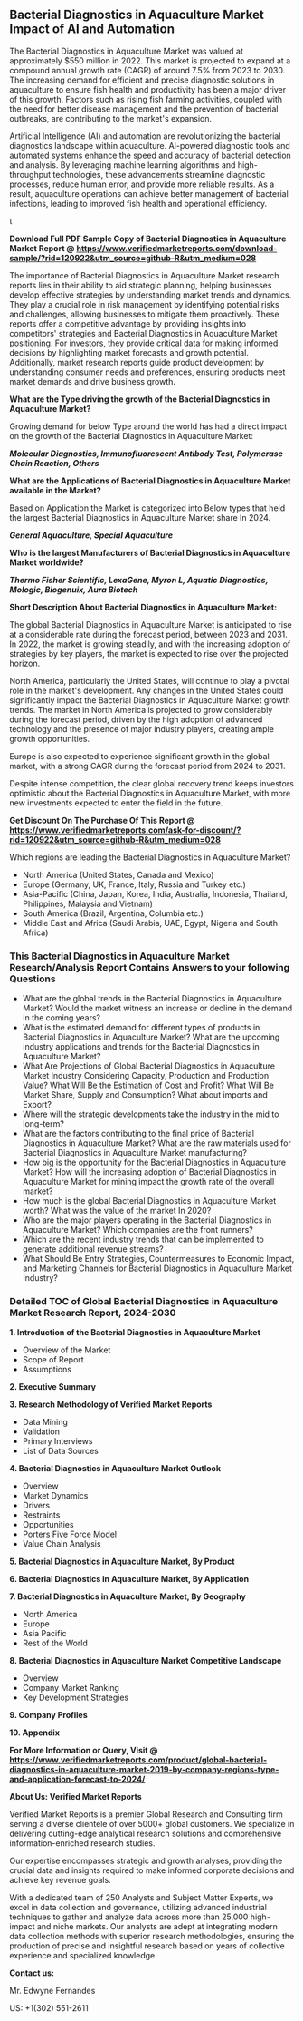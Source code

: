 <h2>Bacterial Diagnostics in Aquaculture Market Impact of AI and Automation</h2><p>The Bacterial Diagnostics in Aquaculture Market was valued at approximately $550 million in 2022. This market is projected to expand at a compound annual growth rate (CAGR) of around 7.5% from 2023 to 2030. The increasing demand for efficient and precise diagnostic solutions in aquaculture to ensure fish health and productivity has been a major driver of this growth. Factors such as rising fish farming activities, coupled with the need for better disease management and the prevention of bacterial outbreaks, are contributing to the market's expansion.</p><p>Artificial Intelligence (AI) and automation are revolutionizing the bacterial diagnostics landscape within aquaculture. AI-powered diagnostic tools and automated systems enhance the speed and accuracy of bacterial detection and analysis. By leveraging machine learning algorithms and high-throughput technologies, these advancements streamline diagnostic processes, reduce human error, and provide more reliable results. As a result, aquaculture operations can achieve better management of bacterial infections, leading to improved fish health and operational efficiency.</p>t</p><p id="" class=""><strong>Download Full PDF Sample Copy of Bacterial Diagnostics in Aquaculture Market Report @ <a href="https://www.verifiedmarketreports.com/download-sample/?rid=120922&utm_source=github-R&utm_medium=028" target="_blank">https://www.verifiedmarketreports.com/download-sample/?rid=120922&utm_source=github-R&utm_medium=028</a></strong></p><p>The importance of&nbsp;Bacterial Diagnostics in Aquaculture Market research reports lies in their ability to aid strategic planning, helping businesses develop effective strategies by understanding market trends and dynamics. They play a crucial role in risk management by identifying potential risks and challenges, allowing businesses to mitigate them proactively. These reports offer a competitive advantage by providing insights into competitors' strategies and Bacterial Diagnostics in Aquaculture Market positioning. For investors, they provide critical data for making informed decisions by highlighting market forecasts and growth potential. Additionally, market research reports guide product development by understanding consumer needs and preferences, ensuring products meet market demands and drive business growth.</p><p><strong>What are the&nbsp;Type driving the growth of the Bacterial Diagnostics in Aquaculture Market?</strong></p><p id="" class="">Growing demand for below Type around the world has had a direct impact on the growth of the Bacterial Diagnostics in Aquaculture Market:</p><em><strong>Molecular Diagnostics, Immunofluorescent Antibody Test, Polymerase Chain Reaction, Others</strong></em></p><strong>What are the&nbsp;Applications&nbsp;of Bacterial Diagnostics in Aquaculture Market available in the Market?</strong></p><p id="" class="">Based on Application the Market is categorized into Below types that held the largest Bacterial Diagnostics in Aquaculture Market share In 2024.</p><em><strong>General Aquaculture, Special Aquaculture</strong></em></p><strong>Who is the largest Manufacturers of Bacterial Diagnostics in Aquaculture Market worldwide?</strong></p><p><em><strong>Thermo Fisher Scientific, LexaGene, Myron L, Aquatic Diagnostics, Mologic, Biogenuix, Aura Biotech</strong></em></p><p id="" class=""><strong>Short Description About Bacterial Diagnostics in Aquaculture Market:</strong></p><p>The global Bacterial Diagnostics in Aquaculture Market is anticipated to rise at a considerable rate during the forecast period, between 2023 and 2031. In 2022, the market is growing steadily, and with the increasing adoption of strategies by key players, the market is expected to rise over the projected horizon.</p><p>North America, particularly the United States, will continue to play a pivotal role in the market's development. Any changes in the United States could significantly impact the Bacterial Diagnostics in Aquaculture Market growth trends. The market in North America is projected to grow considerably during the forecast period, driven by the high adoption of advanced technology and the presence of major industry players, creating ample growth opportunities.</p><p>Europe is also expected to experience significant growth in the global market, with a strong CAGR during the forecast period from 2024 to 2031.</p><p>Despite intense competition, the clear global recovery trend keeps investors optimistic about the Bacterial Diagnostics in Aquaculture Market, with more new investments expected to enter the field in the future.</p><p id="" class=""><strong>Get Discount On The Purchase Of This Report @ <a href="https://www.verifiedmarketreports.com/ask-for-discount/?rid=120922&utm_source=github-R&utm_medium=028" target="_blank">https://www.verifiedmarketreports.com/ask-for-discount/?rid=120922&utm_source=github-R&utm_medium=028</a></strong></p>Which regions are leading the Bacterial Diagnostics in Aquaculture Market?</p><ul><li>North America (United States, Canada and Mexico)</li><li>Europe (Germany, UK, France, Italy, Russia and Turkey etc.)</li><li>Asia-Pacific (China, Japan, Korea, India, Australia, Indonesia, Thailand, Philippines, Malaysia and Vietnam)</li><li>South America (Brazil, Argentina, Columbia etc.)</li><li>Middle East and Africa (Saudi Arabia, UAE, Egypt, Nigeria and South Africa)</li></ul><h3 id="" class="">This Bacterial Diagnostics in Aquaculture Market Research/Analysis Report Contains Answers to your following Questions</h3><ul><li>What are the global trends in the Bacterial Diagnostics in Aquaculture Market? Would the market witness an increase or decline in the demand in the coming years?</li><li>What is the estimated demand for different types of products in Bacterial Diagnostics in Aquaculture Market? What are the upcoming industry applications and trends for the Bacterial Diagnostics in Aquaculture Market?</li><li>What Are Projections of Global Bacterial Diagnostics in Aquaculture Market Industry Considering Capacity, Production and Production Value? What Will Be the Estimation of Cost and Profit? What Will Be Market Share, Supply and Consumption? What about imports and Export?</li><li>Where will the strategic developments take the industry in the mid to long-term?</li><li>What are the factors contributing to the final price of Bacterial Diagnostics in Aquaculture Market? What are the raw materials used for Bacterial Diagnostics in Aquaculture Market manufacturing?</li><li>How big is the opportunity for the Bacterial Diagnostics in Aquaculture Market? How will the increasing adoption of Bacterial Diagnostics in Aquaculture Market for mining impact the growth rate of the overall market?</li><li>How much is the global Bacterial Diagnostics in Aquaculture Market worth? What was the value of the market In 2020?</li><li>Who are the major players operating in the Bacterial Diagnostics in Aquaculture Market? Which companies are the front runners?</li><li>Which are the recent industry trends that can be implemented to generate additional revenue streams?</li><li>What Should Be Entry Strategies, Countermeasures to Economic Impact, and Marketing Channels for Bacterial Diagnostics in Aquaculture Market Industry?</li></ul><h3 id="" class="">Detailed TOC of Global Bacterial Diagnostics in Aquaculture Market Research Report, 2024-2030</h3><p id="" class=""><strong>1. Introduction of the Bacterial Diagnostics in Aquaculture Market</strong></p><ul><li>Overview of the Market</li><li>Scope of Report</li><li>Assumptions</li></ul><p id="" class=""><strong>2. Executive Summary</strong></p><p id="" class=""><strong>3. Research Methodology of Verified Market Reports</strong></p><ul><li>Data Mining</li><li>Validation</li><li>Primary Interviews</li><li>List of Data Sources</li></ul><p id="" class=""><strong>4. Bacterial Diagnostics in Aquaculture Market Outlook</strong></p><ul><li>Overview</li><li>Market Dynamics</li><li>Drivers</li><li>Restraints</li><li>Opportunities</li><li>Porters Five Force Model</li><li>Value Chain Analysis</li></ul><p id="" class=""><strong>5. Bacterial Diagnostics in Aquaculture Market, By Product</strong></p><p id="" class=""><strong>6. Bacterial Diagnostics in Aquaculture Market, By Application</strong></p><p id="" class=""><strong>7. Bacterial Diagnostics in Aquaculture Market, By Geography</strong></p><ul><li>North America</li><li>Europe</li><li>Asia Pacific</li><li>Rest of the World</li></ul><p id="" class=""><strong>8. Bacterial Diagnostics in Aquaculture Market Competitive Landscape</strong></p><ul><li>Overview</li><li>Company Market Ranking</li><li>Key Development Strategies</li></ul><p id="" class=""><strong>9. Company Profiles</strong></p><p id="" class=""><strong>10. Appendix</strong></p><p id="" class=""><strong>For More Information or Query, Visit @ <a href="https://www.verifiedmarketreports.com/product/global-bacterial-diagnostics-in-aquaculture-market-2019-by-company-regions-type-and-application-forecast-to-2024/" target="_blank">https://www.verifiedmarketreports.com/product/global-bacterial-diagnostics-in-aquaculture-market-2019-by-company-regions-type-and-application-forecast-to-2024/</a></strong></p><p id="" class=""><strong>About Us: Verified Market Reports</strong></p><p id="" class="">Verified Market Reports is a premier Global Research and Consulting firm serving a diverse clientele of over 5000+ global customers. We specialize in delivering cutting-edge analytical research solutions and comprehensive information-enriched research studies.</p><p id="" class="">Our expertise encompasses strategic and growth analyses, providing the crucial data and insights required to make informed corporate decisions and achieve key revenue goals.</p><p id="" class="">With a dedicated team of 250 Analysts and Subject Matter Experts, we excel in data collection and governance, utilizing advanced industrial techniques to gather and analyze data across more than 25,000 high-impact and niche markets. Our analysts are adept at integrating modern data collection methods with superior research methodologies, ensuring the production of precise and insightful research based on years of collective experience and specialized knowledge.</p><p id="" class=""><strong>Contact us:</strong></p><p id="" class="">Mr. Edwyne Fernandes</p><p id="" class="">US: +1(302) 551-2611</p>